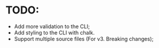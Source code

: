 ﻿# TODO:

- Add more validation to the CLI;
- Add styling to the CLI with chalk.
- Support multiple source files (For v3. Breaking changes);

